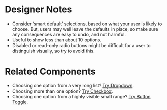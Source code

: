 # Designer Notes
- Consider ‘smart default’ selections, based on what your user is likely to choose. But, users may well leave the defaults in place, so make sure any consequences are easy to undo, and not harmful.
- Useful to show less than about 10 options.
- Disabled or read-only radio buttons might be difficult for a user to distinguish visually, so try to avoid this.

# Related Components
- Choosing one option from a very long list? [Try Dropdown](/components/dropdown "Try Dropdown").
- Choosing more than one option? [Try Checkbox](/components/checkbox "Try Checkbox").
- Choosing one option from a highly visible small range? [Try Button Toggle](/components/button-toggle "Try Button Toggle").
